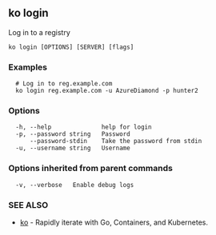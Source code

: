 ## ko login

Log in to a registry

```
ko login [OPTIONS] [SERVER] [flags]
```

### Examples

```
  # Log in to reg.example.com
  ko login reg.example.com -u AzureDiamond -p hunter2
```

### Options

```
  -h, --help              help for login
  -p, --password string   Password
      --password-stdin    Take the password from stdin
  -u, --username string   Username
```

### Options inherited from parent commands

```
  -v, --verbose   Enable debug logs
```

### SEE ALSO

* [ko](ko.md)	 - Rapidly iterate with Go, Containers, and Kubernetes.

